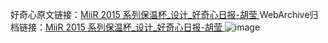 好奇心原文链接：[MiiR 2015 系列保温杯_设计_好奇心日报-胡莹 ](https://www.qdaily.com/articles/10995.html)
WebArchive归档链接：[MiiR 2015 系列保温杯_设计_好奇心日报-胡莹 ](http://web.archive.org/web/20190623163458/https://www.qdaily.com/articles/10995.html)
![image](http://ww3.sinaimg.cn/large/007d5XDply1g3wgercxgtj30u03bm11a)